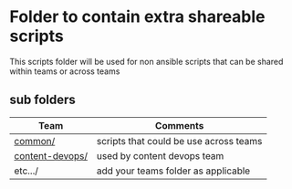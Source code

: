 # Folder to contain extra shareable scripts
This scripts folder will be used for non ansible scripts that can be shared within teams or across teams

## sub folders

| Team | Comments |
|------| -------- |
| [common/](common/README.md) | scripts that could be use across teams |
| [content-devops/](content-tools/README.md) | used by content devops team |
| etc.../ | add your teams folder as applicable |
